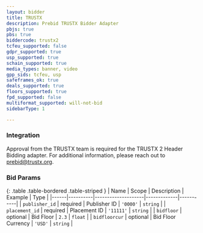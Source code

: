 ```yaml
---
layout: bidder
title: TRUSTX
description: Prebid TRUSTX Bidder Adapter
pbjs: true
pbs: true
biddercode: trustx2
tcfeu_supported: false
gdpr_supported: true
usp_supported: true
schain_supported: true
media_types: banner, video
gpp_sids: tcfeu, usp
safeframes_ok: true
deals_supported: true
floors_supported: true
fpd_supported: false
multiformat_supported: will-not-bid
sidebarType: 1

---
```


### Integration

Approval from the TRUSTX team is required for the TRUSTX 2 Header Bidding adapter.
For additional information, please reach out to <prebid@trustx.org>.

### Bid Params

{: .table .table-bordered .table-striped }
| Name | Scope    | Description        | Example     | Type      |
|------|----------|--------------------|-------------|-----------|
| `publisher_id` | required | Publisher ID | `'0000'` | `string`  |
| `placement_id` | required | Placement ID | `'11111'` | `string`  |
| `bidfloor` | optional | Bid Floor | `2.3` | `float` |
| `bidfloorcur` | optional | Bid Floor Currency | `'USD'` | `string` |
